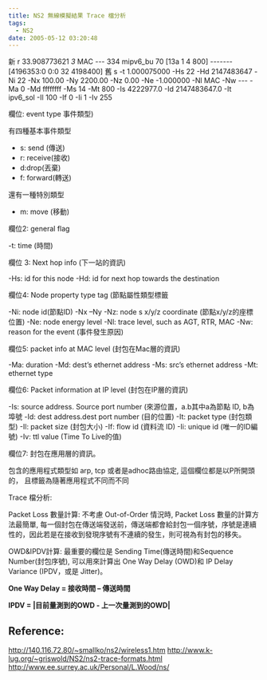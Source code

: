 ```yaml
---
title: NS2 無線模擬結果 Trace 檔分析
tags:
  - NS2
date: 2005-05-12 03:20:48
---
```


新 r 33.908773621 _3_ MAC  --- 334 mipv6_bu 70 [13a 1 4 800] ------- [4196353:0 0:0 32 4198400]
舊 s -t 1.000075000 -Hs 22 -Hd 2147483647 -Ni 22 -Nx 100.00 -Ny 2200.00 -Nz 0.00 -Ne -1.000000 -Nl MAC -Nw --- -Ma 0 -Md ffffffff -Ms 14 -Mt 800 -Is 4222977.0 -Id 2147483647.0 -It ipv6_sol -Il 100 -If 0 -Ii 1 -Iv 255

欄位: event type 事件類型)

有四種基本事件類型

- s: send (傳送)
- r: receive(接收)
- d:drop(丟棄)
- f: forward(轉送)

還有一種特別類型

- m: move (移動)

欄位2: general flag

-t: time (時間)

欄位
3: Next hop info (下一站的資訊)

-Hs: id for this node
-Hd: id for next hop towards the destination

欄位4: Node property type tag (節點屬性類型標籤

-Ni: node id(節點ID)
-Nx –Ny -Nz: node s x/y/z coordinate (節點x/y/z的座標位置)
-Ne: node energy level
-Nl: trace level, such as AGT, RTR, MAC
-Nw: reason for the event (事件發生原因)

欄位5: packet info at MAC level (封包在Mac層的資訊)

-Ma: duration
-Md: dest’s ethernet address
-Ms: src’s ethernet address
-Mt: ethernet type

欄位6: Packet information at IP level (封包在IP層的資訊)

-Is: source address. Source port number (來源位置，a.b其中a為節點 ID, b為埠號
-Id: dest address.dest port number (目的位置)
-It: packet type (封包類型)
-Il: packet size (封包大小)
-If: flow id (資料流 ID)
-Ii: unique id (唯一的ID編號)
-Iv: ttl value (Time To Live的值)

欄位7:
封包在應用層的資訊。

包含的應用程式類型如 arp, tcp 或者是adhoc路由協定, 這個欄位都是以P所開頭的，
且標籤為隨著應用程式不同而不同

Trace 檔分析:

Packet Loss 數量計算:
不考慮 Out-of-Order 情況時, Packet Loss 數量的計算方法最簡單, 每一個封包在傳送端發送前，傳送端都會給封包一個序號，序號是連續性的，因此若是在接收到發現序號有不連續的發生，則可視為有封包的移失。

OWD&IPDV計算:
最重要的欄位是 Sending Time(傳送時間)和Sequence Number(封包序號), 可以用來計算出 One Way Delay (OWD)和 IP Delay Variance (IPDV，或是 Jitter)。

**One Way Delay = 接收時間 – 傳送時間**

**IPDV = |目前量測到的OWD - 上一次量測到的OWD|**


## Reference:
http://140.116.72.80/~smallko/ns2/wireless1.htm
http://www.k-lug.org/~griswold/NS2/ns2-trace-formats.html
http://www.ee.surrey.ac.uk/Personal/L.Wood/ns/
